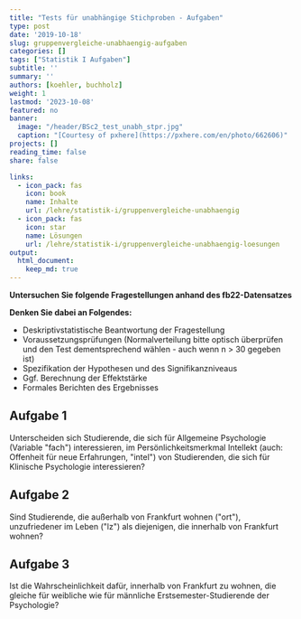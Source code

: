```yaml
---
title: "Tests für unabhängige Stichproben - Aufgaben" 
type: post
date: '2019-10-18' 
slug: gruppenvergleiche-unabhaengig-aufgaben
categories: [] 
tags: ["Statistik I Aufgaben"] 
subtitle: ''
summary: '' 
authors: [koehler, buchholz]
weight: 1
lastmod: '2023-10-08'
featured: no
banner:
  image: "/header/BSc2_test_unabh_stpr.jpg"
  caption: "[Courtesy of pxhere](https://pxhere.com/en/photo/662606)"
projects: []
reading_time: false
share: false

links:
  - icon_pack: fas
    icon: book
    name: Inhalte
    url: /lehre/statistik-i/gruppenvergleiche-unabhaengig
  - icon_pack: fas
    icon: star
    name: Lösungen
    url: /lehre/statistik-i/gruppenvergleiche-unabhaengig-loesungen
output:
  html_document:
    keep_md: true
---
```






**Untersuchen Sie folgende Fragestellungen anhand des fb22-Datensatzes**

**Denken Sie dabei an Folgendes:**

*	Deskriptivstatistische Beantwortung der Fragestellung  
*	Voraussetzungsprüfungen (Normalverteilung bitte optisch überprüfen und den Test dementsprechend wählen - auch wenn n > 30 gegeben ist)  
*	Spezifikation der Hypothesen und des Signifikanzniveaus  
*	Ggf. Berechnung der Effektstärke  
*	Formales Berichten des Ergebnisses    

## Aufgabe 1
Unterscheiden sich Studierende, die sich für Allgemeine Psychologie (Variable "fach") interessieren, im Persönlichkeitsmerkmal Intellekt (auch: Offenheit für neue Erfahrungen, "intel") von Studierenden, die sich für Klinische Psychologie interessieren?  

## Aufgabe 2
Sind Studierende, die außerhalb von Frankfurt wohnen ("ort"), unzufriedener im Leben ("lz") als diejenigen, die innerhalb von Frankfurt wohnen?  

## Aufgabe 3
Ist die Wahrscheinlichkeit dafür, innerhalb von Frankfurt zu wohnen, die gleiche für weibliche wie für männliche Erstsemester-Studierende der Psychologie?

